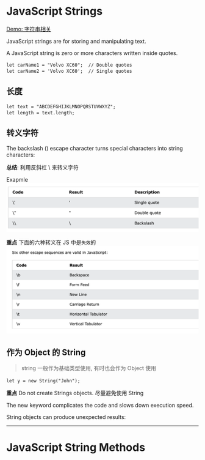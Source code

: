 # JavaScript Strings

[Demo: 字符串相关](demo/js_string_learn.html)

JavaScript strings are for storing and manipulating text.

A JavaScript string is zero or more characters written inside quotes.

```
let carName1 = "Volvo XC60";  // Double quotes
let carName2 = 'Volvo XC60';  // Single quotes
```

## 长度

```
let text = "ABCDEFGHIJKLMNOPQRSTUVWXYZ";
let length = text.length;
```

## 转义字符

The backslash (\) escape character turns special characters into string characters:

**总结**: 利用反斜杠 \ 来转义字符

Exapmle
![Alt text](img/img_backslash.png)

**重点** 下面的六种转义在 JS 中是`失效`的
![Alt text](img/img_escape_seque.png)


## 作为 Object 的 String

> string 一般作为基础类型使用, 有时也会作为 Object 使用

`let y = new String("John");`

**重点**
Do not create Strings objects. 尽量避免使用 String

The new keyword complicates the code and slows down execution speed.

String objects can produce unexpected results:

---

# JavaScript String Methods